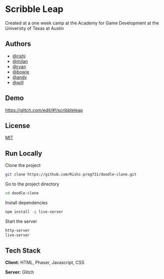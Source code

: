 
# Scribble Leap

Created at a one week camp at the Academy for Game Development at the Univeristy of Texas at Austin 



## Authors

- [@rishi](https://github.com/Rishi-prog731)
- [@milan](https://github.com/milanvlds259)
- [@ryan](https://github.com/ryanbenes88)
- [@bowie](https://github.com/ProBassoonist)
- [@andy](https://github.com/axdyv)
- [@will](https://github.com/Squeakerman)
## Demo

https://glitch.com/edit/#!/scribbleleap



## License

[MIT](https://choosealicense.com/licenses/mit/)


## Run Locally

Clone the project

```bash
git clone https://github.com/Rishi-prog731/doodle-clone.git
```

Go to the project directory

```bash
cd doodle-clone
```

Install dependencies

```bash
npm install -g live-server
```

Start the server

```bash
http-server
live-server
```


## Tech Stack

**Client:** HTML, Phaser, Javascript, CSS

**Server:** Glitch

